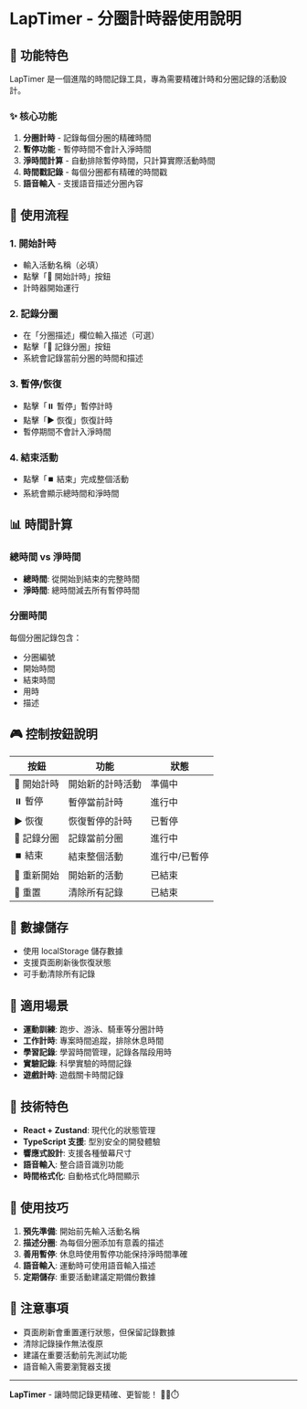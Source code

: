 # LapTimer - 分圈計時器使用說明

## 🎯 功能特色

LapTimer 是一個進階的時間記錄工具，專為需要精確計時和分圈記錄的活動設計。

### ✨ 核心功能

1. **分圈計時** - 記錄每個分圈的精確時間
2. **暫停功能** - 暫停時間不會計入淨時間
3. **淨時間計算** - 自動排除暫停時間，只計算實際活動時間
4. **時間戳記錄** - 每個分圈都有精確的時間戳
5. **語音輸入** - 支援語音描述分圈內容

## 🚀 使用流程

### 1. 開始計時

- 輸入活動名稱（必填）
- 點擊「🚀 開始計時」按鈕
- 計時器開始運行

### 2. 記錄分圈

- 在「分圈描述」欄位輸入描述（可選）
- 點擊「🏁 記錄分圈」按鈕
- 系統會記錄當前分圈的時間和描述

### 3. 暫停/恢復

- 點擊「⏸️ 暫停」暫停計時
- 點擊「▶️ 恢復」恢復計時
- 暫停期間不會計入淨時間

### 4. 結束活動

- 點擊「⏹️ 結束」完成整個活動
- 系統會顯示總時間和淨時間

## 📊 時間計算

### 總時間 vs 淨時間

- **總時間**: 從開始到結束的完整時間
- **淨時間**: 總時間減去所有暫停時間

### 分圈時間

每個分圈記錄包含：

- 分圈編號
- 開始時間
- 結束時間
- 用時
- 描述

## 🎮 控制按鈕說明

| 按鈕        | 功能             | 狀態          |
| ----------- | ---------------- | ------------- |
| 🚀 開始計時 | 開始新的計時活動 | 準備中        |
| ⏸️ 暫停     | 暫停當前計時     | 進行中        |
| ▶️ 恢復     | 恢復暫停的計時   | 已暫停        |
| 🏁 記錄分圈 | 記錄當前分圈     | 進行中        |
| ⏹️ 結束     | 結束整個活動     | 進行中/已暫停 |
| 🔄 重新開始 | 開始新的活動     | 已結束        |
| 🔄 重置     | 清除所有記錄     | 已結束        |

## 💾 數據儲存

- 使用 localStorage 儲存數據
- 支援頁面刷新後恢復狀態
- 可手動清除所有記錄

## 🎯 適用場景

- **運動訓練**: 跑步、游泳、騎車等分圈計時
- **工作計時**: 專案時間追蹤，排除休息時間
- **學習記錄**: 學習時間管理，記錄各階段用時
- **實驗記錄**: 科學實驗的時間記錄
- **遊戲計時**: 遊戲關卡時間記錄

## 🔧 技術特色

- **React + Zustand**: 現代化的狀態管理
- **TypeScript 支援**: 型別安全的開發體驗
- **響應式設計**: 支援各種螢幕尺寸
- **語音輸入**: 整合語音識別功能
- **時間格式化**: 自動格式化時間顯示

## 📱 使用技巧

1. **預先準備**: 開始前先輸入活動名稱
2. **描述分圈**: 為每個分圈添加有意義的描述
3. **善用暫停**: 休息時使用暫停功能保持淨時間準確
4. **語音輸入**: 運動時可使用語音輸入描述
5. **定期儲存**: 重要活動建議定期備份數據

## 🚨 注意事項

- 頁面刷新會重置運行狀態，但保留記錄數據
- 清除記錄操作無法復原
- 建議在重要活動前先測試功能
- 語音輸入需要瀏覽器支援

---

**LapTimer** - 讓時間記錄更精確、更智能！ 🏃‍♂️⏱️



